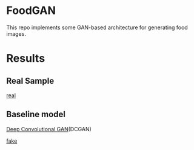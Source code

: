 # FoodGAN
This repo implements some GAN-based architecture for generating food images.

# Results

## Real Sample
[real](images/real_sample.png)

## Baseline model
[Deep Convolutional GAN](https://arxiv.org/abs/1511.06434)(DCGAN)

[fake](images/fake_sampel_100epoch)

